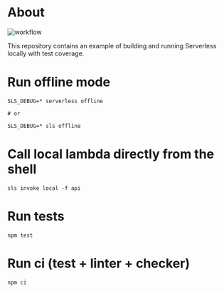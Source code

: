 # About

![workflow](https://github.com/williampsena/serverless-recipes/actions/workflows/hello-world.yml/badge.svg)

This repository contains an example of building and running Serverless locally with test coverage.

# Run offline mode

```shell
SLS_DEBUG=* serverless offline

# or

SLS_DEBUG=* sls offline
```

# Call local lambda directly from the shell

```shell
sls invoke local -f api
```

# Run tests

```shell
npm test
```

# Run ci (test + linter + checker)

```shell
npm ci
```